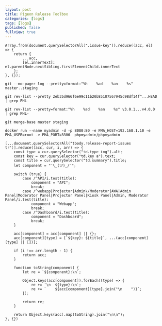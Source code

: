 ```yaml
---
layout: post
title: Pigeon Release Toolbox
categories: [logs]
tags: [logs]
published: false
fullview: true
---
```


```
Array.from(document.querySelectorAll(".issue-key")).reduce((acc, el) => {
    return {
        ...acc,
        [el.innerText]: el.parentNode.nextSibling.firstElementChild.innerText
    };
}, {});
```

`git --no-pager log --pretty=format:"%h    %ad    %an    %s" master..staging`

`git rev-list --pretty 2eb35d966f6e99c11b20b85107567945c98df14f^...HEAD | grep PHL-`

`git rev-list --pretty=format:"%h    %ad    %an    %s" v3.0.1...v4.0.0 | grep PHL-`

`git merge-base master staging`

`docker run --name myadmin -d -p 8080:80 -e PMA_HOST=192.168.1.10 -e PMA_USER=root -e PMA_PORT=3306  phpmyadmin/phpmyadmin`



```
[...document.querySelectorAll("tbody.release-report-issues tr")].reduce((acc, cur, i, arr) => {
    const type = cur.querySelector("td.type img").alt;
    const key = cur.querySelector("td.key a").text;
    const title = cur.querySelector("td.summary").title;
    let component = "¯\_(ツ)_/¯";

    switch (true) {
        case /^API/i.test(title):
            component = "API";
            break;
        case /^webapp|Projector|Admin\/Moderator|AWA|Admin Panel|Moderator Panel|Projector Panel|Kiosk Panel|Admin, Moderator Panel/i.test(title):
            component = "Webapp";
            break;
        case /^Dashboard/i.test(title):
            component = "Dashboard";
            break;
    }

    acc[component] = acc[component] || {};
    acc[component][type] = [`${key}: ${title}`, ...(acc[component][type] || [])];

    if (i !== arr.length - 1) {
        return acc;
    }

    function toString(component) {
        let re = `${component}:\n`;

        Object.keys(acc[component]).forEach((type) => {
            re += `\n  ${type}:\n`;
            re += `    ${acc[component][type].join("\n    ")}`;
        });

        return re;
    }

    return Object.keys(acc).map(toString).join("\n\n");
}, {})
```
